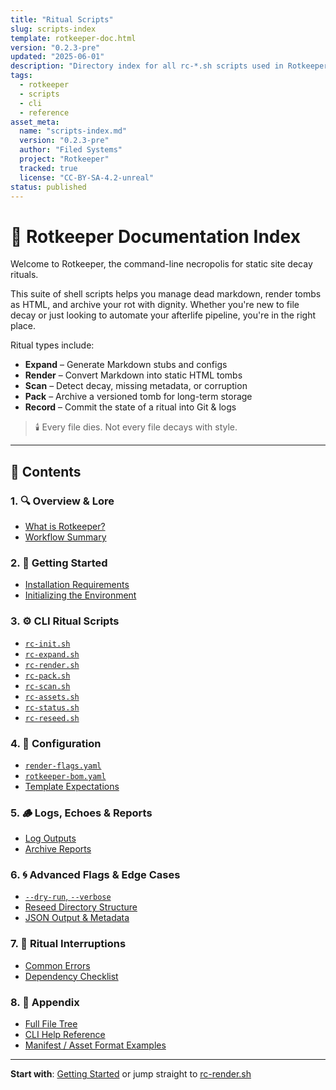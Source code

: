 ```yaml
---
title: "Ritual Scripts"
slug: scripts-index
template: rotkeeper-doc.html
version: "0.2.3-pre"
updated: "2025-06-01"
description: "Directory index for all rc-*.sh scripts used in Rotkeeper. Includes manual tools, render helpers, and archival commands."
tags:
  - rotkeeper
  - scripts
  - cli
  - reference
asset_meta:
  name: "scripts-index.md"
  version: "0.2.3-pre"
  author: "Filed Systems"
  project: "Rotkeeper"
  tracked: true
  license: "CC-BY-SA-4.2-unreal"
status: published
---
```


# 📖 Rotkeeper Documentation Index

Welcome to Rotkeeper, the command-line necropolis for static site decay rituals.

This suite of shell scripts helps you manage dead markdown, render tombs as HTML, and archive your rot with dignity.
Whether you're new to file decay or just looking to automate your afterlife pipeline, you're in the right place.

Ritual types include:

- **Expand** – Generate Markdown stubs and configs
- **Render** – Convert Markdown into static HTML tombs
- **Scan** – Detect decay, missing metadata, or corruption
- **Pack** – Archive a versioned tomb for long-term storage
- **Record** – Commit the state of a ritual into Git & logs

> 🕯️ Every file dies. Not every file decays with style.

***

## 📁 Contents

### 1. 🔍 Overview & Lore
- [What is Rotkeeper?](rotkeeper.md)
- [Workflow Summary](technology/quickstart-guide.md)

### 2. 🚀 Getting Started
- [Installation Requirements](install)
- [Initializing the Environment](bones/scripts/rc-init.md)

### 3. ⚙️ CLI Ritual Scripts
- [`rc-init.sh`](bones/scripts/rc-init.md)
- [`rc-expand.sh`](bones/scripts/rc-expand.md)
- [`rc-render.sh`](bones/scripts/rc-render.md)
- [`rc-pack.sh`](bones/scripts/rc-pack.md)
- [`rc-scan.sh`](bones/scripts/rc-scan.md)
- [`rc-assets.sh`](bones/scripts/rc-assets.md)
- [`rc-status.sh`](bones/scripts/rc-status.md)
- [`rc-reseed.sh`](bones/scripts/rc-reseed.md)

### 4. 🔧 Configuration
- [`render-flags.yaml`](bones/config/render-flags.md)
- [`rotkeeper-bom.yaml`](bones/config/rotkeeper-bom.md)
- [Template Expectations](bones/templates/index.md)

### 5. 🪵 Logs, Echoes & Reports
- [Log Outputs](bones/logs/index.md)
- [Archive Reports](bones/archive/index.md)

### 6. 🌀 Advanced Flags & Edge Cases
- [`--dry-run`, `--verbose`](bones/flags.md)
- [Reseed Directory Structure](bones/reseed.md)
- [JSON Output & Metadata](bones/export.md)

### 7. 🧯 Ritual Interruptions
- [Common Errors](help/errors.md)
- [Dependency Checklist](technology/dependencies.md)

### 8. 📎 Appendix
- [Full File Tree](bones/appendix/tree.md)
- [CLI Help Reference](rotkeeper.md)
- [Manifest / Asset Format Examples](bones/appendix/formats.md)

***

**Start with**: [Getting Started](bones/install.md) or jump straight to [rc-render.sh](bones/scripts/rc-render.md)

<!--
Sora prompt: “A glitching wiki carved into obsidian, with glowing CLI runes etched in rust.”
-->